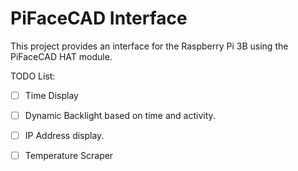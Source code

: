 # PiFaceCAD Interface

This project provides an interface for the Raspberry Pi 3B using 
the PiFaceCAD HAT module.

TODO List:

- [ ] Time Display
- [ ] Dynamic Backlight based on time and activity.
- [ ] IP Address display.
- [ ] Temperature Scraper

